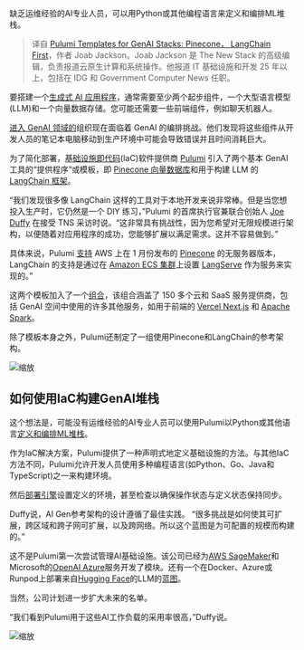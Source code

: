 <!--
title: Pulumi推出GenAI堆栈模板: 首批支持Pinecone和LangChain
cover: https://cdn.thenewstack.io/media/2024/02/1a6e838f-pulumi-1024x578.jpg
-->

缺乏运维经验的AI专业人员，可以用Python或其他编程语言来定义和编排ML堆栈。

> 译自 [Pulumi Templates for GenAI Stacks: Pinecone， LangChain First](https://thenewstack.io/pulumi-templates-for-genai-stacks-pinecone-langchain-first/)，作者 Joab Jackson。Joab Jackson 是 The New Stack 的高级编辑，负责报道云原生计算和系统操作。他报道 IT 基础设施和开发 25 年以上，包括在 IDG 和 Government Computer News 任职。

要搭建一个[生成式 AI 应用程序](https://thenewstack.io/with-chatgpt-honeycomb-users-simply-say-what-theyre-looking-for/)，通常需要至少两个起步组件，一个大型语言模型(LLM)和一个向量数据存储。您可能还需要一些前端组件，例如聊天机器人。 

[进入 GenAI 领域的](https://thenewstack.io/serverless-computing-in-2024-genai-influence-security-5g/)组织现在面临着 GenAI 的编排挑战。他们发现将这些组件从开发人员的笔记本电脑移动到生产环境中可能会导致错误并且时间消耗巨大。

为了简化部署，[基础设施即代码](https://thenewstack.io/infrastructure-as-code/)(IaC)软件提供商 [Pulumi](https://www.pulumi.com/?utm_content=inline-mention) 引入了两个基本 GenAI 工具的“提供程序”或模板，即 [Pinecone 向量数据库](https://thenewstack.io/vector-databases-are-having-a-moment-a-chat-with-pinecone/)和用于构建 LLM 的 [LangChain 框架](https://thenewstack.io/building-gpt-applications-on-open-source-stack-langchain/)。

“我们发现很多像 LangChain 这样的工具对于本地开发来说非常棒。但是当您想投入生产时，它仍然是一个 DIY 练习，”Pulumi 的首席执行官兼联合创始人 [Joe Duffy](https://www.linkedin.com/in/joejduffy/) 在接受 TNS 采访时说。“这非常具有挑战性，因为您希望对无限规模进行架构，以便随着对应用程序的成功，您能够扩展以满足需求。这并不容易做到。”

具体来说，Pulumi [支持](https://www.pulumi.com/solutions/ai-arch/) AWS 上在 1 月份发布的 [Pinecone](https://www.pinecone.io/learn/vector-embeddings-for-developers/) 的无服务器版本，LangChain 的支持是通过在 [Amazon ECS 集群](https://www.pinecone.io/blog/serverless/)上设置 [LangServe](https://www.langchain.com/langserve) 作为服务来实现的。”

这两个模板加入了一个[组合](https://www.pulumi.com/templates/)，该组合涵盖了 150 多个云和 SaaS 服务提供商，包括 GenAI 空间中使用的许多其他服务，如用于前端的 [Vercel Next.js](https://thenewstack.io/vercels-next-js-14-introduces-partial-pre-rendering/) 和 [Apache Spark](https://thenewstack.io/apple-comet-brings-fast-vector-processing-to-apache-spark/)。

除了模板本身之外，Pulumi还制定了一组使用Pinecone和LangChain的参考架构。

![缩放](https://cdn.thenewstack.io/media/2024/02/e0db1543-pulumi-pinecone.png)

## 如何使用IaC构建GenAI堆栈

这个想法是，可能没有运维经验的AI专业人员可以使用Pulumi以Python或其他语言[定义和编排ML堆栈](https://www.pulumi.com/solutions/ai/)。

作为IaC解决方案，Pulumi提供了一种声明式地定义基础设施的方法。与其他IaC方法不同，Pulumi允许开发人员使用多种编程语言(如Python、Go、Java和TypeScript)之一来构建环境。

然后[部署引擎](https://www.pulumi.com/docs/concepts/how-pulumi-works/)设置定义的环境，甚至检查以确保操作状态与定义状态保持同步。

Duffy说，AI Gen参考架构的设计遵循了最佳实践。 “很多挑战是如何使其可扩展，跨区域和跨子网可扩展，以及跨网络。所以这个蓝图是为可配置的规模而构建的。”

这不是Pulumi第一次尝试管理AI基础设施。该公司已经为[AWS SageMaker](https://www.pulumi.com/registry/packages/aws/api-docs/sagemaker/)和Microsoft的[OpenAI Azure](https://www.pulumi.com/registry/packages/azure-native/api-docs/elastic/openai/)服务开发了模块。还有一个在Docker、Azure或Runpod上部署来自[Hugging Face](https://thenewstack.io/how-hugging-face-positions-itself-in-the-open-llm-stack/)的LLM的[蓝图](https://github.com/pulumiverse/katwalk)。

当然，公司计划进一步扩大未来的名单。

“我们看到Pulumi用于这些AI工作负载的采用率很高，”Duffy说。

![缩放](https://cdn.thenewstack.io/media/2024/02/9bed338b-pulumi-langchain.png)
